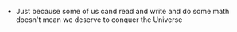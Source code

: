 - Just because some of us cand read and write and do some math doesn't mean we deserve to conquer the Universe